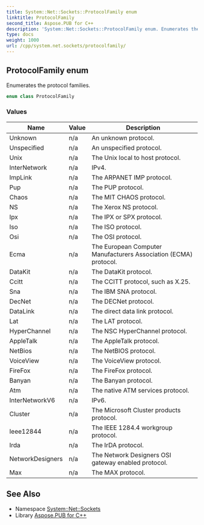 ```yaml
---
title: System::Net::Sockets::ProtocolFamily enum
linktitle: ProtocolFamily
second_title: Aspose.PUB for C++
description: 'System::Net::Sockets::ProtocolFamily enum. Enumerates the protocol families in C++.'
type: docs
weight: 1000
url: /cpp/system.net.sockets/protocolfamily/
---
```

## ProtocolFamily enum


Enumerates the protocol families.

```cpp
enum class ProtocolFamily
```

### Values

| Name | Value | Description |
| --- | --- | --- |
| Unknown | n/a | An unknown protocol. |
| Unspecified | n/a | An unspecified protocol. |
| Unix | n/a | The Unix local to host protocol. |
| InterNetwork | n/a | IPv4. |
| ImpLink | n/a | The ARPANET IMP protocol. |
| Pup | n/a | The PUP protocol. |
| Chaos | n/a | The MIT CHAOS protocol. |
| NS | n/a | The Xerox NS protocol. |
| Ipx | n/a | The IPX or SPX protocol. |
| Iso | n/a | The ISO protocol. |
| Osi | n/a | The OSI protocol. |
| Ecma | n/a | The European Computer Manufacturers Association (ECMA) protocol. |
| DataKit | n/a | The DataKit protocol. |
| Ccitt | n/a | The CCITT protocol, such as X.25. |
| Sna | n/a | The IBM SNA protocol. |
| DecNet | n/a | The DECNet protocol. |
| DataLink | n/a | The direct data link protocol. |
| Lat | n/a | The LAT protocol. |
| HyperChannel | n/a | The NSC HyperChannel protocol. |
| AppleTalk | n/a | The AppleTalk protocol. |
| NetBios | n/a | The NetBIOS protocol. |
| VoiceView | n/a | The VoiceView protocol. |
| FireFox | n/a | The FireFox protocol. |
| Banyan | n/a | The Banyan protocol. |
| Atm | n/a | The native ATM services protocol. |
| InterNetworkV6 | n/a | IPv6. |
| Cluster | n/a | The Microsoft Cluster products protocol. |
| Ieee12844 | n/a | The IEEE 1284.4 workgroup protocol. |
| Irda | n/a | The IrDA protocol. |
| NetworkDesigners | n/a | The Network Designers OSI gateway enabled protocol. |
| Max | n/a | The MAX protocol. |

## See Also

* Namespace [System::Net::Sockets](../)
* Library [Aspose.PUB for C++](../../)
